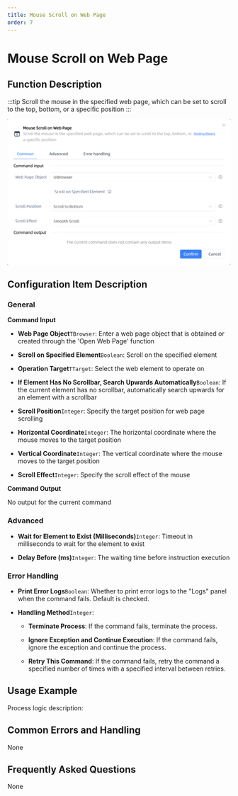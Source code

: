 ```yaml
---
title: Mouse Scroll on Web Page
order: 7
---
```


# Mouse Scroll on Web Page

## Function Description

:::tip 
Scroll the mouse in the specified web page, which can be set to scroll to the top, bottom, or a specific position
:::

![Mouse Scroll on Web Page](../../../assets/Mouse%20Scroll%20on%20Web%20Page_command.png)

## Configuration Item Description

### General

**Command Input**

- **Web Page Object**`TBrowser`: Enter a web page object that is obtained or created through the 'Open Web Page' function

- **Scroll on Specified Element**`Boolean`: Scroll on the specified element

- **Operation Target**`TTarget`: Select the web element to operate on

- **If Element Has No Scrollbar, Search Upwards Automatically**`Boolean`: If the current element has no scrollbar, automatically search upwards for an element with a scrollbar

- **Scroll Position**`Integer`: Specify the target position for web page scrolling

- **Horizontal Coordinate**`Integer`: The horizontal coordinate where the mouse moves to the target position

- **Vertical Coordinate**`Integer`: The vertical coordinate where the mouse moves to the target position

- **Scroll Effect**`Integer`: Specify the scroll effect of the mouse


**Command Output**

No output for the current command

### Advanced

- **Wait for Element to Exist (Milliseconds)**`Integer`: Timeout in milliseconds to wait for the element to exist

- **Delay Before (ms)**`Integer`: The waiting time before instruction execution

### Error Handling

- **Print Error Logs**`Boolean`: Whether to print error logs to the "Logs" panel when the command fails. Default is checked. 

- **Handling Method**`Integer`:

    - **Terminate Process**: If the command fails, terminate the process.

    - **Ignore Exception and Continue Execution**: If the command fails, ignore the exception and continue the process.

    - **Retry This Command**: If the command fails, retry the command a specified number of times with a specified interval between retries.

## Usage Example

Process logic description:

## Common Errors and Handling

None

## Frequently Asked Questions

None

